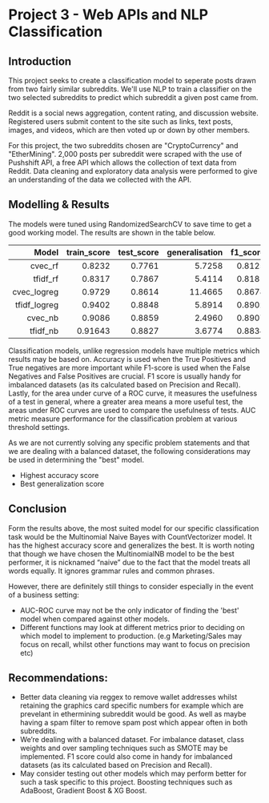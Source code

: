 # Project 3 - Web APIs and NLP Classification


## Introduction

This project seeks to create a classification model to seperate posts drawn from two fairly similar subreddits. We'll use NLP to train a classifier on the two selected subreddits to predict which subreddit a given post came from. 

Reddit is a social news aggregation, content rating, and discussion website. Registered users submit content to the site such as links, text posts, images, and videos, which are then voted up or down by other members.

For this project, the two subreddits chosen are "CryptoCurrency" and "EtherMining". 2,000 posts per subreddit were scraped with the use of Pushshift API, a free API which allows the collection of text data from Reddit. Data cleaning and exploratory data analysis were performed to give an understanding of the data we collected with the API.

## Modelling & Results

The models were tuned using RandomizedSearchCV to save time to get a good working model. The results are shown in the table below.

|    Model     | train_score | test_score | generalisation |  f1_score | roc_auc_score |
|-------------:|------------:|-----------:|---------------:|----------:|---------:|
| cvec_rf |      0.8232|     0.7761 |           5.7258 |   0.8125   |          0.9096 |
| tfidf_rf |      0.8317 |     0.7867 |           5.4114 |   0.8181 |          0.9018 |
| cvec_logreg|  0.9729 |     0.8614 |          11.4665 |   0.8678 |          0.9414 |
| tfidf_logreg |      0.9402 |     0.8848 |           5.8914 |   0.8902 |          0.9544 |
| cvec_nb |     0.9086 |     0.8859 |           2.4960  |   0.8907 |          0.9427 |
| tfidf_nb |    0.91643  |     0.8827 |           3.6774 |   0.8834 |          0.9524 |

Classification models, unlike regression models have multiple metrics which results may be based on. 
Accuracy is used when the True Positives and True negatives are more important while F1-score is used when the False Negatives and False Positives are crucial. F1 score is usually handy for imbalanced datasets (as its calculated based on Precision and Recall). Lastly, for the area under curve of a ROC curve, it measures the usefulness of a test in general, where a greater area means a more useful test, the areas under ROC curves are used to compare the usefulness of tests. AUC metric measure performance for the classification problem at various threshold settings.

As we are not currently solving any specific problem statements and that we are dealing with a balanced dataset, the following considerations may be used in determining the "best" model.

* Highest accuracy score
* Best generalization score

## Conclusion
Form the results above, the most suited model for our specific classification task would be the Multinomial Naive Bayes with CountVectorizer model. It has the highest accuracy score and generalizes the best. It is worth noting
that though we have chosen the MultinomialNB model to be the best performer, it is nicknamed “naive” due to the fact that the model treats all words equally. It ignores grammar rules and common phrases.

However, there are definitely still things to consider especially in the event of a business setting: 

* AUC-ROC curve may not be the only indicator of finding the 'best' model when compared against other models.
* Different functions may look at different metrics prior to deciding on which model to implement to production. (e.g Marketing/Sales may focus on recall, whilst other functions may want to focus on precision etc)


## Recommendations:
* Better data cleaning via reggex to remove wallet addresses whilst retaining the graphics card specific numbers for example which are prevelant in ethermining subreddit would be good. As well as maybe having a spam filter to remove spam post which appear often in both subreddits. 
* We’re dealing with a balanced dataset. For imbalance dataset, class weights and over sampling techniques such as SMOTE may be implemented. F1 score could also come in handy for imbalanced datasets (as its calculated based on Precision and Recall).
* May consider testing out other models which may perform better for such a task specific to this project. Boosting techniques such as AdaBoost, Gradient Boost & XG Boost.
